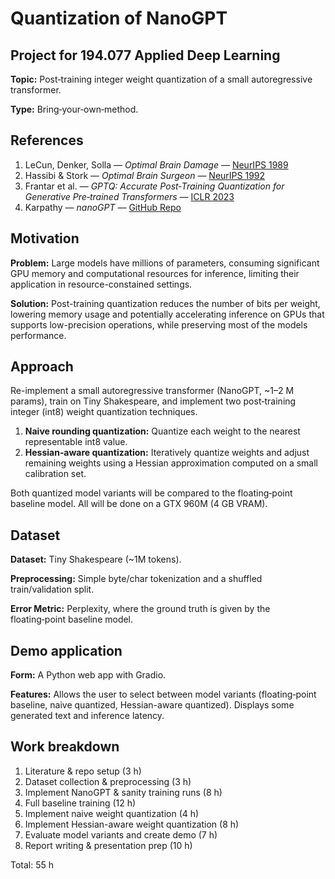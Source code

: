 # Quantization of NanoGPT

## Project for 194.077 Applied Deep Learning 

**Topic:** Post‑training integer weight quantization of a small autoregressive transformer.

**Type:** Bring‑your‑own‑method.

## References

1. LeCun, Denker, Solla — *Optimal Brain Damage* — [NeurIPS 1989](https://papers.neurips.cc/paper_files/paper/1989/hash/6c9882bbac1c7093bd25041881277658-Abstract.html)
2. Hassibi & Stork — *Optimal Brain Surgeon* — [NeurIPS 1992](https://papers.neurips.cc/paper_files/paper/1992/hash/303ed4c69846ab36c2904d3ba8573050-Abstract.html)
3. Frantar et al. — *GPTQ: Accurate Post‑Training Quantization for Generative Pre‑trained Transformers* — [ICLR 2023](https://openreview.net/forum?id=tcbBPnfwxS)
3. Karpathy — *nanoGPT* — [GitHub Repo](https://github.com/karpathy/nanoGPT)

## Motivation

**Problem:** Large models have millions of parameters, consuming significant GPU memory and computational resources for inference, limiting their application in resource-constained settings.

**Solution:** Post-training quantization reduces the number of bits per weight, lowering memory usage and potentially accelerating inference on GPUs that supports low-precision operations, while preserving most of the models performance.

## Approach

Re-implement a small autoregressive transformer (NanoGPT, ~1–2 M params), train on Tiny Shakespeare, and implement two post‑training integer (int8) weight quantization techniques.

1. **Naive rounding quantization:** Quantize each weight to the nearest representable int8 value.
2. **Hessian‑aware quantization:** Iteratively quantize weights and adjust remaining weights using a Hessian approximation computed on a small calibration set.

Both quantized model variants will be compared to the floating‑point baseline model. All will be done on a GTX 960M (4 GB VRAM).

## Dataset

**Dataset:** Tiny Shakespeare (~1M tokens).

**Preprocessing:** Simple byte/char tokenization and a shuffled train/validation split.

**Error Metric:** Perplexity, where the ground truth is given by the floating‑point baseline model.

## Demo application

**Form:** A Python web app with Gradio.

**Features:** Allows the user to select between model variants (floating‑point baseline, naive quantized, Hessian-aware quantized). Displays some generated text and inference latency.

## Work breakdown

1. Literature & repo setup (3 h)
2. Dataset collection & preprocessing (3 h)
3. Implement NanoGPT & sanity training runs (8 h)
4. Full baseline training (12 h)
5. Implement naive weight quantization (4 h)
6. Implement Hessian-aware weight quantization (8 h)
7. Evaluate model variants and create demo (7 h)
8. Report writing & presentation prep (10 h)

Total: 55 h
